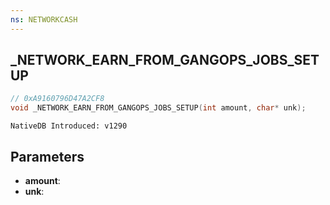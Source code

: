 ```yaml
---
ns: NETWORKCASH
---
```

## _NETWORK_EARN_FROM_GANGOPS_JOBS_SETUP

```c
// 0xA9160796D47A2CF8
void _NETWORK_EARN_FROM_GANGOPS_JOBS_SETUP(int amount, char* unk);
```

```
NativeDB Introduced: v1290
```

## Parameters
* **amount**:
* **unk**:
